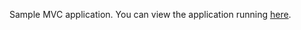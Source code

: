 Sample MVC application. You can view the application running <a href="http://trials.azurewebsites.net/" target="_blank">here</a>.
